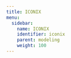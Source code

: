 ```yaml
---
title: ICONIX
menu:
  sidebar:
    name: ICONIX
    identifier: iconix
    parent: modeling
    weight: 100
---
```

